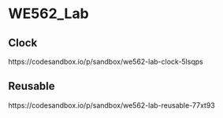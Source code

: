# WE562_Lab
<div>
<h2>Clock</h2>
https://codesandbox.io/p/sandbox/we562-lab-clock-5lsqps
<h2>Reusable</h2>
https://codesandbox.io/p/sandbox/we562-lab-reusable-77xt93
</div>
